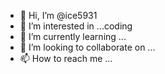 - 👋 Hi, I’m @ice5931
- 👀 I’m interested in ...coding 
- 🌱 I’m currently learning ...
- 💞️ I’m looking to collaborate on ...
- 📫 How to reach me ...

<!---
ice5931/ice5931 is a ✨ special ✨ repository because its `README.md` (this file) appears on your GitHub profile.
You can click the Preview link to take a look at your changes.
--->
